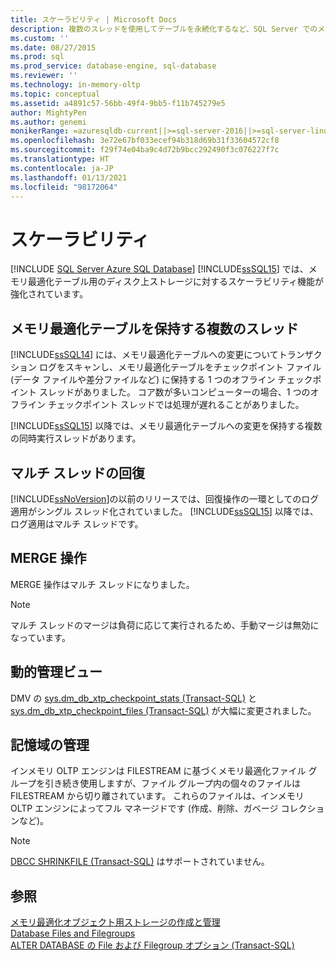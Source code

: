 ```yaml
---
title: スケーラビリティ | Microsoft Docs
description: 複数のスレッドを使用してテーブルを永続化するなど、SQL Server でのメモリ最適化テーブル用のディスク上ストレージに対するスケーラビリティの強化について説明します。
ms.custom: ''
ms.date: 08/27/2015
ms.prod: sql
ms.prod_service: database-engine, sql-database
ms.reviewer: ''
ms.technology: in-memory-oltp
ms.topic: conceptual
ms.assetid: a4891c57-56bb-49f4-9bb5-f11b745279e5
author: MightyPen
ms.author: genemi
monikerRange: =azuresqldb-current||>=sql-server-2016||>=sql-server-linux-2017||=azuresqldb-mi-current
ms.openlocfilehash: 3e72e67bf033ecef94b318d69b31f33604572cf8
ms.sourcegitcommit: f29f74e04ba9c4d72b9bcc292490f3c076227f7c
ms.translationtype: HT
ms.contentlocale: ja-JP
ms.lasthandoff: 01/13/2021
ms.locfileid: "98172064"
---
```

# <a name="scalability"></a>スケーラビリティ
[!INCLUDE [SQL Server Azure SQL Database](../../includes/applies-to-version/sql-asdb.md)]
[!INCLUDE[ssSQL15](../../includes/sssql16-md.md)] では、メモリ最適化テーブル用のディスク上ストレージに対するスケーラビリティ機能が強化されています。 

## <a name="multiple-threads-to-persist-memory-optimized-tables"></a>メモリ最適化テーブルを保持する複数のスレッド  
  
[!INCLUDE[ssSQL14](../../includes/sssql14-md.md)] には、メモリ最適化テーブルへの変更についてトランザクション ログをスキャンし、メモリ最適化テーブルをチェックポイント ファイル (データ ファイルや差分ファイルなど) に保持する 1 つのオフライン チェックポイント スレッドがありました。 コア数が多いコンピューターの場合、1 つのオフライン チェックポイント スレッドでは処理が遅れることがありました。  
  
[!INCLUDE[ssSQL15](../../includes/sssql16-md.md)] 以降では、メモリ最適化テーブルへの変更を保持する複数の同時実行スレッドがあります。  
  
## <a name="multi-threaded-recovery"></a>マルチ スレッドの回復
[!INCLUDE[ssNoVersion](../../includes/ssnoversion-md.md)]の以前のリリースでは、回復操作の一環としてのログ適用がシングル スレッド化されていました。 [!INCLUDE[ssSQL15](../../includes/sssql16-md.md)] 以降では、ログ適用はマルチ スレッドです。  
  
## <a name="merge-operation"></a>MERGE 操作  
MERGE 操作はマルチ スレッドになりました。  
   
> [!NOTE]
> マルチ スレッドのマージは負荷に応じて実行されるため、手動マージは無効になっています。 

## <a name="dynamic-management-views"></a>動的管理ビュー  
DMV の [sys.dm_db_xtp_checkpoint_stats &#40;Transact-SQL&#41;](../../relational-databases/system-dynamic-management-views/sys-dm-db-xtp-checkpoint-stats-transact-sql.md) と [sys.dm_db_xtp_checkpoint_files &#40;Transact-SQL&#41;](../../relational-databases/system-dynamic-management-views/sys-dm-db-xtp-checkpoint-files-transact-sql.md) が大幅に変更されました。  

## <a name="storage-management"></a>記憶域の管理
インメモリ OLTP エンジンは FILESTREAM に基づくメモリ最適化ファイル グループを引き続き使用しますが、ファイル グループ内の個々のファイルは FILESTREAM から切り離されています。 これらのファイルは、インメモリ OLTP エンジンによってフル マネージドです (作成、削除、ガベージ コレクションなど)。 

> [!NOTE]
> [DBCC SHRINKFILE &#40;Transact-SQL&#41;](../../t-sql/database-console-commands/dbcc-shrinkfile-transact-sql.md) はサポートされていません。  
  
## <a name="see-also"></a>参照   
[メモリ最適化オブジェクト用ストレージの作成と管理](../../relational-databases/in-memory-oltp/creating-and-managing-storage-for-memory-optimized-objects.md)     
[Database Files and Filegroups](../../relational-databases/databases/database-files-and-filegroups.md)    
[ALTER DATABASE の File および Filegroup オプション (Transact-SQL)](../../t-sql/statements/alter-database-transact-sql-file-and-filegroup-options.md)    
